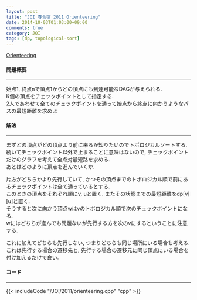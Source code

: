 ```yaml
---
layout: post
title: "JOI 春合宿 2011 Orienteering"
date: 2014-10-03T01:03:00+09:00
comments: true
category: JOI
tags: [dp, topological-sort]
---
```


[Orienteering](http://joisc2011.contest.atcoder.jp/tasks/joisc2011_orienteering)

#### 問題概要

****

始点1, 終点nで頂点1からどの頂点にも到達可能なDAGが与えられる.  
K個の頂点をチェックポイントとして指定する.  
2人であわせて全てのチェックポイントを通って始点から終点に向かうようなパスの最短距離を求めよ

#### 解法

****

まずどの頂点がどの頂点より前に来るか知りたいのでトポロジカルソートする.  
続いてチェックポイント以外で止まることに意味はないので, チェックポイントだけのグラフを考えて全点対最短路を求める.  
あとはどのように頂点を進んでいくか.  
  
片方がどちらかより先行していて, かつその頂点までのトポロジカル順で前にあるチェックポイントは全て通っているとする.  
このときの頂点をそれぞれ順にv, uと置く. またその状態までの最短距離をdp\[v\]\[u\]と置く.  
そうすると次に向かう頂点wはvのトポロジカル順で次のチェックポイントになる.  
wにはどちらが進んでも問題ないが先行する方を次のvにするということに注意する.  
  
これに加えてどちらも先行しない, つまりどちらも同じ場所にいる場合も考える.  
これは先行する場合の遷移先と, 先行する場合の遷移元に同じ頂点にいる場合を付け加えるだけで良い.


#### コード

****

{{< includeCode "/JOI/2011/orienteering.cpp" "cpp" >}}

